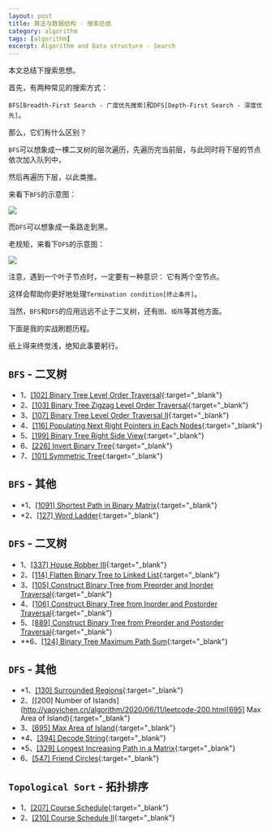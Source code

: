 ```yaml
---
layout: post
title: 算法与数据结构 - 搜索总结
category: algorithm
tags: [algorithm]
excerpt: Algorithm and Data structure - Search
---
```



本文总结下搜索思想。  

首先，有两种常见的搜索方式：  

`BFS[Breadth-First Search - 广度优先搜索]`和`DFS[Depth-First Search - 深度优先]`。  

那么，它们有什么区别？  

`BFS`可以想象成一棵二叉树的层次遍历，先遍历完当前层，与此同时将下层的节点依次加入队列中，  

然后再遍历下层，以此类推。  

来看下`BFS`的示意图：  

![](https://yyc-images.oss-cn-beijing.aliyuncs.com/tree_bfs_module.png)  


而`DFS`可以想象成一条路走到黑。  

老规矩，来看下`DFS`的示意图：  

![](https://yyc-images.oss-cn-beijing.aliyuncs.com/tree_dfs_module.png)  

注意，遇到一个叶子节点时，一定要有一种意识： 它有两个空节点。  

这样会帮助你更好地处理`Termination condition[终止条件]`。    


当然，`BFS`和`DFS`的应用远远不止于二叉树，还有`图`、`矩阵`等其他方面。  

下面是我的实战刷题历程。  

纸上得来终觉浅，绝知此事要躬行。  


## `BFS` - 二叉树    

- 1、[[102] Binary Tree Level Order Traversal](http://yaoyichen.cn/algorithm/2020/04/03/leetcode-102.html){:target="_blank"}  
- 2、[[103] Binary Tree Zigzag Level Order Traversal](http://yaoyichen.cn/algorithm/2020/06/10/leetcode-103.html){:target="_blank"}  
- 3、[[107] Binary Tree Level Order Traversal II](http://yaoyichen.cn/algorithm/2020/06/10/leetcode-107.html){:target="_blank"}  
- 4、[[116] Populating Next Right Pointers in Each Nodes](http://yaoyichen.cn/algorithm/2020/06/10/leetcode-116.html){:target="_blank"}  
- 5、[[199] Binary Tree Right Side View](http://yaoyichen.cn/algorithm/2020/06/10/leetcode-199.html){:target="_blank"}  
- 6、[[226] Invert Binary Tree](http://yaoyichen.cn/algorithm/2020/03/28/leetcode-226.html){:target="_blank"}  
- 7、[[101] Symmetric Tree](http://yaoyichen.cn/algorithm/2020/03/30/leetcode-101.html){:target="_blank"}  

## `BFS` - 其他    

- *1、[[1091] Shortest Path in Binary Matrix](http://yaoyichen.cn/algorithm/2020/06/14/leetcode-1091.html){:target="_blank"}  
- *2、[[127] Word Ladder](http://yaoyichen.cn/algorithm/2020/06/14/leetcode-127.html){:target="_blank"}  


## `DFS` - 二叉树  

- 1、[[337] House Robber III](http://yaoyichen.cn/algorithm/2020/06/11/leetcode-337.html){:target="_blank"}  
- 2、[[114] Flatten Binary Tree to Linked List](http://yaoyichen.cn/algorithm/2020/06/12/leetcode-114.html){:target="_blank"}  
- 3、[[105] Construct Binary Tree from Preorder and Inorder Traversal](http://yaoyichen.cn/algorithm/2020/06/12/leetcode-105.html){:target="_blank"}  
- 4、[[106] Construct Binary Tree from Inorder and Postorder Traversal](http://yaoyichen.cn/algorithm/2020/06/12/leetcode-106.html){:target="_blank"}  
- 5、[[889] Construct Binary Tree from Preorder and Postorder Traversal](http://yaoyichen.cn/algorithm/2020/06/12/leetcode-889.html){:target="_blank"}  
- **6、[[124] Binary Tree Maximum Path Sum](http://yaoyichen.cn/algorithm/2020/06/13/leetcode-124.html){:target="_blank"}  



## `DFS` - 其他  

- *1、[[130] Surrounded Regions](http://yaoyichen.cn/algorithm/2020/06/10/leetcode-130.html){:target="_blank"}  
- 2、[[200] Number of Islands](http://yaoyichen.cn/algorithm/2020/06/11/leetcode-200.html[695] Max Area of Island){:target="_blank"}  
- 3、[[695] Max Area of Island](http://yaoyichen.cn/algorithm/2020/06/11/leetcode-695.html){:target="_blank"}  
- *4、[[394] Decode String](http://yaoyichen.cn/algorithm/2020/06/11/leetcode-394.html){:target="_blank"}  
- *5、[[329] Longest Increasing Path in a Matrix](http://yaoyichen.cn/algorithm/2020/06/13/leetcode-329.html){:target="_blank"}  
- 6、[[547] Friend Circles](http://yaoyichen.cn/algorithm/2020/06/13/leetcode-547.html){:target="_blank"}  


## `Topological Sort` - 拓扑排序  

- 1、[[207] Course Schedule](http://yaoyichen.cn/algorithm/2020/06/11/leetcode-207.html){:target="_blank"}  
- 2、[[210] Course Schedule II](http://yaoyichen.cn/algorithm/2020/06/11/leetcode-210.html){:target="_blank"}  